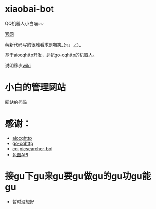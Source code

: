 # xiaobai-bot
 QQ机器人小白喵~~

 [官网](https://nyanyadance.com/)

 萌新代码写的很难看求别嘲笑_(:з」∠)_

 基于[aiocqhttp](https://github.com/nonebot/aiocqhttp)开发，适配[go-cqhttp](https://github.com/Mrs4s/go-cqhttp)的机器人。

 说明移步[wiki](https://github.com/chenxuxin188/xiaobai-bot/wiki)
# 小白的管理网站

[网站的代码](https://github.com/chenxuxin188/xiaobai-web)

 # 感谢：
 - [aiocqhttp](https://github.com/nonebot/aiocqhttp)
 - [go-cqhttp](https://github.com/Mrs4s/go-cqhttp)
 - [cq-picsearcher-bot](https://github.com/Tsuk1ko/cq-picsearcher-bot)
 - [色图API](https://api.lolicon.app/#/)

 # 接gu下gu来gu要gu做gu的gu功gu能gu
 - 暂时没想好